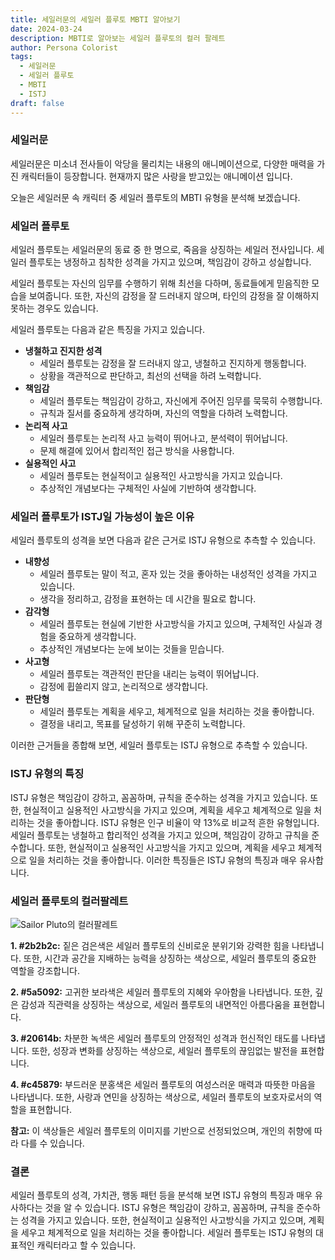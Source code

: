 ```yaml
---
title: 세일러문의 세일러 플루토 MBTI 알아보기
date: 2024-03-24
description: MBTI로 알아보는 세일러 플루토의 컬러 팔레트
author: Persona Colorist
tags:
  - 세일러문
  - 세일러 플루토
  - MBTI
  - ISTJ
draft: false
---
```


### 세일러문

세일러문은 미소녀 전사들이 악당을 물리치는 내용의 애니메이션으로, 다양한 매력을 가진 캐릭터들이 등장합니다. 현재까지 많은 사랑을 받고있는 애니메이션 입니다.

오늘은 세일러문 속 캐릭터 중 세일러 플루토의 MBTI 유형을 분석해 보겠습니다.

### 세일러 플루토

세일러 플루토는 세일러문의 동료 중 한 명으로, 죽음을 상징하는 세일러 전사입니다. 세일러 플루토는 냉정하고 침착한 성격을 가지고 있으며, 책임감이 강하고 성실합니다.

세일러 플루토는 자신의 임무를 수행하기 위해 최선을 다하며, 동료들에게 믿음직한 모습을 보여줍니다. 또한, 자신의 감정을 잘 드러내지 않으며, 타인의 감정을 잘 이해하지 못하는 경우도 있습니다.

세일러 플루토는 다음과 같은 특징을 가지고 있습니다.

- **냉철하고 진지한 성격**
    - 세일러 플루토는 감정을 잘 드러내지 않고, 냉철하고 진지하게 행동합니다.
    - 상황을 객관적으로 판단하고, 최선의 선택을 하려 노력합니다.
- **책임감**
    - 세일러 플루토는 책임감이 강하고, 자신에게 주어진 임무를 묵묵히 수행합니다.
    - 규칙과 질서를 중요하게 생각하며, 자신의 역할을 다하려 노력합니다.
- **논리적 사고**
    - 세일러 플루토는 논리적 사고 능력이 뛰어나고, 분석력이 뛰어납니다.
    - 문제 해결에 있어서 합리적인 접근 방식을 사용합니다.
- **실용적인 사고**
    - 세일러 플루토는 현실적이고 실용적인 사고방식을 가지고 있습니다.
    - 추상적인 개념보다는 구체적인 사실에 기반하여 생각합니다.

### 세일러 플루토가 ISTJ일 가능성이 높은 이유

세일러 플루토의 성격을 보면 다음과 같은 근거로 ISTJ 유형으로 추측할 수 있습니다.

- **내향성**
    - 세일러 플루토는 말이 적고, 혼자 있는 것을 좋아하는 내성적인 성격을 가지고 있습니다.
    - 생각을 정리하고, 감정을 표현하는 데 시간을 필요로 합니다.
- **감각형**
    - 세일러 플루토는 현실에 기반한 사고방식을 가지고 있으며, 구체적인 사실과 경험을 중요하게 생각합니다.
    - 추상적인 개념보다는 눈에 보이는 것들을 믿습니다.
- **사고형**
    - 세일러 플루토는 객관적인 판단을 내리는 능력이 뛰어납니다.
    - 감정에 휩쓸리지 않고, 논리적으로 생각합니다.
- **판단형**
    - 세일러 플루토는 계획을 세우고, 체계적으로 일을 처리하는 것을 좋아합니다.
    - 결정을 내리고, 목표를 달성하기 위해 꾸준히 노력합니다.

이러한 근거들을 종합해 보면, 세일러 플루토는 ISTJ 유형으로 추측할 수 있습니다.

### ISTJ 유형의 특징

ISTJ 유형은 책임감이 강하고, 꼼꼼하며, 규칙을 준수하는 성격을 가지고 있습니다. 또한, 현실적이고 실용적인 사고방식을 가지고 있으며, 계획을 세우고 체계적으로 일을 처리하는 것을 좋아합니다. ISTJ 유형은 인구 비율이 약 13%로 비교적 흔한 유형입니다.
세일러 플루토는 냉철하고 합리적인 성격을 가지고 있으며, 책임감이 강하고 규칙을 준수합니다. 또한, 현실적이고 실용적인 사고방식을 가지고 있으며, 계획을 세우고 체계적으로 일을 처리하는 것을 좋아합니다. 이러한 특징들은 ISTJ 유형의 특징과 매우 유사합니다.

### 세일러 플루토의 컬러팔레트

![Sailor Pluto의 컬러팔레트](https://i.imgur.com/lGVGsDH.png#center)

**1. #2b2b2c:** 짙은 검은색은 세일러 플루토의 신비로운 분위기와 강력한 힘을 나타냅니다. 또한, 시간과 공간을 지배하는 능력을 상징하는 색상으로, 세일러 플루토의 중요한 역할을 강조합니다.

**2. #5a5092:** 고귀한 보라색은 세일러 플루토의 지혜와 우아함을 나타냅니다. 또한, 깊은 감성과 직관력을 상징하는 색상으로, 세일러 플루토의 내면적인 아름다움을 표현합니다.

**3. #20614b:** 차분한 녹색은 세일러 플루토의 안정적인 성격과 헌신적인 태도를 나타냅니다. 또한, 성장과 변화를 상징하는 색상으로, 세일러 플루토의 끊임없는 발전을 표현합니다.

**4. #c45879:** 부드러운 분홍색은 세일러 플루토의 여성스러운 매력과 따뜻한 마음을 나타냅니다. 또한, 사랑과 연민을 상징하는 색상으로, 세일러 플루토의 보호자로서의 역할을 표현합니다.

**참고:** 이 색상들은 세일러 플루토의 이미지를 기반으로 선정되었으며, 개인의 취향에 따라 다를 수 있습니다.

### 결론

세일러 플루토의 성격, 가치관, 행동 패턴 등을 분석해 보면 ISTJ 유형의 특징과 매우 유사하다는 것을 알 수 있습니다. ISTJ 유형은 책임감이 강하고, 꼼꼼하며, 규칙을 준수하는 성격을 가지고 있습니다. 또한, 현실적이고 실용적인 사고방식을 가지고 있으며, 계획을 세우고 체계적으로 일을 처리하는 것을 좋아합니다. 세일러 플루토는 ISTJ 유형의 대표적인 캐릭터라고 할 수 있습니다.

